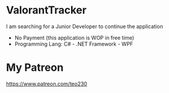 # ValorantTracker
I am searching for a Junior Developer to continue the application
- No Payment (this application is WOP in free time)
- Programming Lang: C# - .NET Framework - WPF

# My Patreon
https://www.patreon.com/teo230
